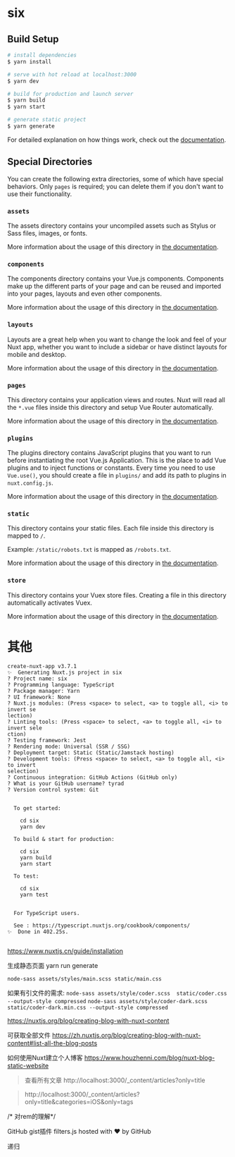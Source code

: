 # six

## Build Setup

```bash
# install dependencies
$ yarn install

# serve with hot reload at localhost:3000
$ yarn dev

# build for production and launch server
$ yarn build
$ yarn start

# generate static project
$ yarn generate
```

For detailed explanation on how things work, check out the [documentation](https://nuxtjs.org).

## Special Directories

You can create the following extra directories, some of which have special behaviors. Only `pages` is required; you can delete them if you don't want to use their functionality.

### `assets`

The assets directory contains your uncompiled assets such as Stylus or Sass files, images, or fonts.

More information about the usage of this directory in [the documentation](https://nuxtjs.org/docs/2.x/directory-structure/assets).

### `components`

The components directory contains your Vue.js components. Components make up the different parts of your page and can be reused and imported into your pages, layouts and even other components.

More information about the usage of this directory in [the documentation](https://nuxtjs.org/docs/2.x/directory-structure/components).

### `layouts`

Layouts are a great help when you want to change the look and feel of your Nuxt app, whether you want to include a sidebar or have distinct layouts for mobile and desktop.

More information about the usage of this directory in [the documentation](https://nuxtjs.org/docs/2.x/directory-structure/layouts).


### `pages`

This directory contains your application views and routes. Nuxt will read all the `*.vue` files inside this directory and setup Vue Router automatically.

More information about the usage of this directory in [the documentation](https://nuxtjs.org/docs/2.x/get-started/routing).

### `plugins`

The plugins directory contains JavaScript plugins that you want to run before instantiating the root Vue.js Application. This is the place to add Vue plugins and to inject functions or constants. Every time you need to use `Vue.use()`, you should create a file in `plugins/` and add its path to plugins in `nuxt.config.js`.

More information about the usage of this directory in [the documentation](https://nuxtjs.org/docs/2.x/directory-structure/plugins).

### `static`

This directory contains your static files. Each file inside this directory is mapped to `/`.

Example: `/static/robots.txt` is mapped as `/robots.txt`.

More information about the usage of this directory in [the documentation](https://nuxtjs.org/docs/2.x/directory-structure/static).

### `store`

This directory contains your Vuex store files. Creating a file in this directory automatically activates Vuex.

More information about the usage of this directory in [the documentation](https://nuxtjs.org/docs/2.x/directory-structure/store).

# 其他

```
create-nuxt-app v3.7.1
✨  Generating Nuxt.js project in six
? Project name: six
? Programming language: TypeScript
? Package manager: Yarn
? UI framework: None
? Nuxt.js modules: (Press <space> to select, <a> to toggle all, <i> to invert se
lection)
? Linting tools: (Press <space> to select, <a> to toggle all, <i> to invert sele
ction)
? Testing framework: Jest
? Rendering mode: Universal (SSR / SSG)
? Deployment target: Static (Static/Jamstack hosting)
? Development tools: (Press <space> to select, <a> to toggle all, <i> to invert
selection)
? Continuous integration: GitHub Actions (GitHub only)
? What is your GitHub username? tyrad
? Version control system: Git


  To get started:

	cd six
	yarn dev

  To build & start for production:

	cd six
	yarn build
	yarn start

  To test:

	cd six
	yarn test


  For TypeScript users.

  See : https://typescript.nuxtjs.org/cookbook/components/
✨  Done in 402.25s.
 
```


https://www.nuxtjs.cn/guide/installation


生成静态页面 yarn run generate


`node-sass assets/styles/main.scss static/main.css`

如果有引文件的需求:
`node-sass assets/style/coder.scss  static/coder.css --output-style compressed`
`node-sass assets/style/coder-dark.scss  static/coder-dark.min.css --output-style compressed`


https://nuxtjs.org/blog/creating-blog-with-nuxt-content

可获取全部文件
https://zh.nuxtjs.org/blog/creating-blog-with-nuxt-content#list-all-the-blog-posts

如何使用Nuxt建立个人博客
https://www.houzhenni.com/blog/nuxt-blog-static-website



> 查看所有文章 http://localhost:3000/_content/articles?only=title


> http://localhost:3000/_content/articles?only=title&categories=iOS&only=tags


/* 对rem的理解*/


GitHub gist插件 filters.js hosted with ❤ by GitHub


递归
